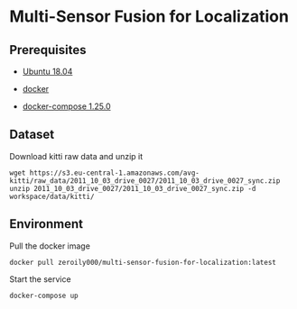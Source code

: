 # Multi-Sensor Fusion for Localization

## Prerequisites
- [Ubuntu 18.04](https://releases.ubuntu.com/18.04/)

- [docker](https://docs.docker.com/engine/install/ubuntu/)

- [docker-compose 1.25.0](https://docs.docker.com/compose/install/)

## Dataset
Download kitti raw data and unzip it
```
wget https://s3.eu-central-1.amazonaws.com/avg-kitti/raw_data/2011_10_03_drive_0027/2011_10_03_drive_0027_sync.zip
unzip 2011_10_03_drive_0027/2011_10_03_drive_0027_sync.zip -d workspace/data/kitti/
```

## Environment
Pull the docker image
```
docker pull zeroily000/multi-sensor-fusion-for-localization:latest
```
Start the service
```
docker-compose up
```
